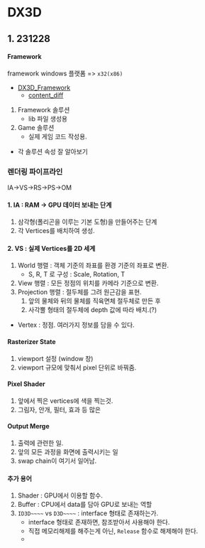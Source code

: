 # DX3D

## 1. 231228

#### Framework

framework windows 플랫폼 => `x32(x86)`
- [DX3D_Framework](https://github.com/VaVamVa/DX3D/tree/main/lesson/DirectX11_3D_19)
    - [content_diff](https://github.com/VaVamVa/DX3D/commit/e661cea4d94be84ec221893db3fce17c49edb6ff)

1. Framework 솔루션
    - lib 파일 생성용
2. Game 솔루션
    - 실제 게임 코드 작성용.
- 각 솔루션 속성 잘 알아보기

### 렌더링 파이프라인

IA->VS->RS->PS->OM

#### 1. IA : RAM -> GPU 데이터 보내는 단계
1. 삼각형(폴리곤을 이루는 기본 도형)을 만들어주는 단계
2. 각 Vertices를 배치하여 생성.

#### 2. VS : 실제 Vertices를 2D 세계
1. World 행렬 : 객체 기준의 좌표를 환경 기준의 좌표로 변환.
    - S, R, T 로 구성 : Scale, Rotation, T
2. View 행렬 : 모든 정점의 위치를 카메라 기준으로 변환.
3. Projection 행렬 : 절두체를 그려 원근감을 표현.
    1. 앞의 물체와 뒤의 물체를 직육면체 절두체로 만든 후
    2. 사각뿔 형태의 절두체에 depth 값에 따라 배치.(?)

- Vertex : 정점. 여러가지 정보를 담을 수 있다.

#### Rasterizer State
1. viewport 설정 (window 창)
2. viewport 규모에 맞춰서 pixel 단위로 바꿔줌.

#### Pixel Shader
1. 앞에서 찍은 vertices에 색을 찍는것.
2. 그림자, 안개, 필터, 효과 등 많은

#### Output Merge
1. 출력에 관련한 일.
2. 앞의 모든 과정을 화면에 출력시키는 일
3. swap chain이 여기서 일어남.

#### 추가 용어

1. Shader : GPU에서 이용할 함수.
2. Buffer : CPU에서 data를 담아 GPU로 보내는 역할
3. `ID3D~~~~` vs `D3D~~~~` : interface 형태로 존재하는가.
    - interface 형태로 존재하면, 참조받아서 사용해야 한다.
    - 직접 메모리해제를 해주는게 아닌, `Release` 함수로 해제해야 한다.
    - 



